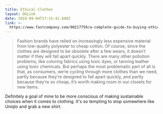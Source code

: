 ```yaml
---
title: Ethical Clothes
layout: OGLink
date: 2018-09-04T17:15:41.840Z
link: >-
  https://www.fastcompany.com/90217759/a-complete-guide-to-buying-ethical-clothes-on-a-budget
---
```

> Fashion brands have relied on increasingly less expensive material from low-quality polyester to cheap cotton. Of course, since the clothes are designed to be obsolete after a few wears, it doesn’t matter if they will fall apart quickly. There are many other pollution problems, like coloring fabrics using toxic dyes, or tanning leather using toxic chemicals. But perhaps the most problematic part of all is that, as consumers, we’re cycling through more clothes than we need, partly because they’re designed to fall apart quickly, and partly because they’re so cheap, it’s worth making room in our closets for new items.

Definitely a goal of mine to be more conscious of making sustainable choices when it comes to clothing. It's so tempting to stop somewhere like Uniqlo and grab a new shirt.
